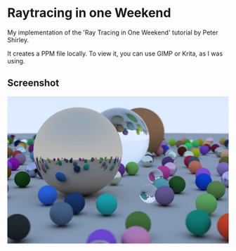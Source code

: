 # Raytracing in one Weekend
My implementation of the 'Ray Tracing in One Weekend' tutorial by Peter Shirley.

It creates a PPM file locally. To view it, you can use GIMP or Krita, as I was using.

## Screenshot

![img 1](https://github.com/lucpena/Raytracing-in-one-Weekend/blob/main/result.jpg)
